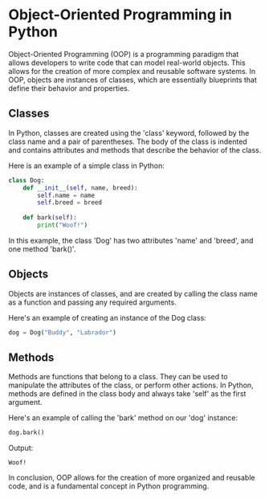 # Object-Oriented Programming in Python

Object-Oriented Programming (OOP) is a programming paradigm that allows developers to write code that can model real-world objects. 
This allows for the creation of more complex and reusable software systems. In OOP, objects are instances of classes, 
which are essentially blueprints that define their behavior and properties.

## Classes
In Python, classes are created using the 'class' keyword, followed by the class name and a pair of parentheses. 
The body of the class is indented and contains attributes and methods that describe the behavior of the class.

Here is an example of a simple class in Python:

````python
class Dog:
    def __init__(self, name, breed):
        self.name = name
        self.breed = breed
        
    def bark(self):
        print("Woof!")
````

In this example, the class 'Dog' has two attributes 'name' and 'breed', and one method 'bark()'.

## Objects
Objects are instances of classes, and are created by calling the class name as a function and passing any required arguments.

Here's an example of creating an instance of the Dog class:

````python
dog = Dog("Buddy", "Labrador")
````

## Methods
Methods are functions that belong to a class. They can be used to manipulate the attributes of the class, or perform other actions. 
In Python, methods are defined in the class body and always take 'self' as the first argument.

Here's an example of calling the 'bark' method on our 'dog' instance:

````python
dog.bark()
````
Output:
````
Woof!
````
In conclusion, OOP allows for the creation of more organized and reusable code, and is a fundamental concept in Python programming.
